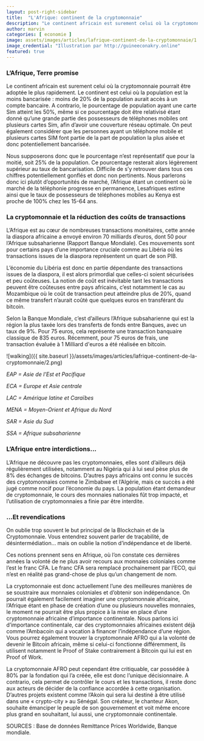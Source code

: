```yaml
---
layout: post-right-sidebar
title:  "L'Afrique: continent de la cryptomonnaie"
description: "Le continent africain est surement celui où la cryptomonnaie pourrait être adoptée le plus rapidement. Le continent est celui où la population est la moins bancarisée : moins de 20% de la population aurait accès à un compte bancaire."
author: marvin
categories: [ economie ]
image: assets/images/articles/lafrique-continent-de-la-cryptomonnaie/1.jpg
image_credential: "Illustration par http://guineeconakry.online"
featured: true
---
```


### L’Afrique, Terre promise

Le continent africain est surement celui où la cryptomonnaie pourrait être adoptée le plus rapidement. Le continent est celui où la population est la moins bancarisée : moins de 20% de la population aurait accès à un compte bancaire. A contrario, le pourcentage de population ayant une carte Sim atteint les 50%, même si ce pourcentage doit être relativisé étant donné qu’une grande partie des possesseurs de téléphones mobiles ont plusieurs cartes Sim, afin d’avoir une couverture réseau optimale. On peut également considérer que les personnes ayant un téléphone mobile et plusieurs cartes SIM font partie de la part de population la plus aisée et donc potentiellement bancarisée.

Nous supposerons donc que le pourcentage n’est représentatif que pour la moitié, soit 25% de la population. Ce pourcentage resterait alors légèrement supérieur au taux de bancarisation. Difficile de s’y retrouver dans tous ces chiffres potentiellement gonflés et donc non pertinents. Nous parlerons donc ici plutôt d’opportunités de marché, l’Afrique étant un continent où le marché de la téléphonie progresse en permanence, Lesafriques estime ainsi que le taux de possesseurs de téléphones mobiles au Kenya est proche de 100% chez les 15-64 ans.


### La cryptomonnaie et la réduction des coûts de transactions

L’Afrique est au cœur de nombreuses transactions monétaires, cette année la diaspora africaine a envoyé environ 70 milliards d’euros, dont 50 pour l’Afrique subsaharienne (Rapport Banque Mondiale). Ces mouvements sont pour certains pays d’une importance cruciale comme au Libéria où les transactions issues de la diaspora représentent un quart de son PIB.

L’économie du Libéria est donc en partie dépendante des transactions issues de la diaspora, il est alors primordial que celles-ci soient sécurisées et peu coûteuses. La notion de coût est inévitable tant les transactions peuvent être coûteuses entre pays africains, c’est notamment le cas au Mozambique où le coût de transaction peut atteindre plus de 20%, quand ce même transfert n’aurait coûté que quelques euros en transférant du bitcoin. 

Selon la Banque Mondiale, c’est d’ailleurs l’Afrique subsaharienne qui est la région la plus taxée lors des transferts de fonds entre Banques, avec un taux de 9%. Pour 75 euros, cela représente une transaction banquaire classique de 835 euros. Récemment, pour 75 euros de frais, une transaction évaluée à 1 Milliard d'euros a été réalisée en bitcoin. 

![walking]({{ site.baseurl }}/assets/images/articles/lafrique-continent-de-la-cryptomonnaie/2.png)

*EAP = Asie de l'Est et Pacifique* 

*ECA = Europe et Asie centrale*

*LAC = Amérique latine et Caraïbes* 

*MENA = Moyen-Orient et Afrique du Nord*

*SAR = Asie du Sud*

*SSA = Afrique subsaharienne*

### L’Afrique entre interdictions…

L’Afrique ne découvre pas les cryptomonnaies, elles sont  d’ailleurs déjà régulièrement utilisées, notamment au Nigéria qui à lui seul pèse plus de 8% des échanges de bitcoins. D’autres pays africains ont connu le succès des cryptomonnaies comme le Zimbabwe et l’Algérie, mais ce succès a été jugé comme nocif pour l’économie du pays. La population étant demandeur de cryptomonnaie, le cours des monnaies nationales fût trop impacté, et l’utilisation de cryptomonnaies a finie par être interdite.

### …Et revendications

On oublie trop souvent le but principal de la Blockchain et de la Cryptomonnaie. Vous entendrez souvent parler de traçabilité, de désintermédiation… mais on oublie la notion d’indépendance et de liberté.

Ces notions prennent sens en Afrique, où l’on constate ces dernières années la volonté de ne plus avoir recours aux monnaies coloniales comme l’est le franc CFA. Le franc CFA sera remplacé prochainement par l’ECO, qui n’est en réalité pas grand-chose de plus qu’un changement de nom. 

La cryptomonnaie est donc actuellement l’une des meilleures manières de se soustraire aux monnaies coloniales et d’obtenir son indépendance. On pourrait également facilement imaginer une cryptomonnaie africaine, l’Afrique étant en phase de création d’une ou plusieurs nouvelles monnaies, le moment ne pourrait être plus propice à la mise en place d’une cryptomonnaie africaine d’importance continentale. Nous parlons ici d’importance continentale, car des cryptomonnaies africaines existent déjà comme l’Ambacoin qui a vocation à financer l’indépendance d’une région. Vous pourrez également trouver la cryptomonnaie AFRO qui a la volonté de devenir le Bitcoin africain, même si celui-ci fonctionne différemment, ils utilisent notamment le Proof of Stake contrairement à Bitcoin qui lui est en Proof of Work. 

La cryptomonnaie AFRO peut cependant être critiquable, car possédée à 80% par la fondation qui l’a créée, elle est donc l’unique décisionnaire. A contrario, cela permet de contrôler le cours et les transactions, il reste donc aux acteurs de décider de la confiance accordée à cette organisation. D’autres projets existent comme l’Akoin qui sera lui destiné à être utilisé dans une « crypto-city » au Sénégal. Son créateur, le chanteur Akon, souhaite émanciper le peuple de son gouvernement et voit même encore plus grand en souhaitant, lui aussi, une cryptomonnaie continentale.

SOURCES : Base de données Remittance Prices Worldwide, Banque mondiale.